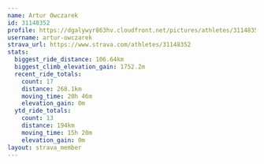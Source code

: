 ```yaml
---
name: Artur Owczarek
id: 31148352
profile: https://dgalywyr863hv.cloudfront.net/pictures/athletes/31148352/15906846/1/large.jpg
username: artur-owczarek
strava_url: https://www.strava.com/athletes/31148352
stats:
  biggest_ride_distance: 106.64km
  biggest_climb_elevation_gain: 1752.2m
  recent_ride_totals:
    count: 17
    distance: 268.1km
    moving_time: 20h 46m
    elevation_gain: 0m
  ytd_ride_totals:
    count: 13
    distance: 194km
    moving_time: 15h 20m
    elevation_gain: 0m
layout: strava_member
--- 
```

